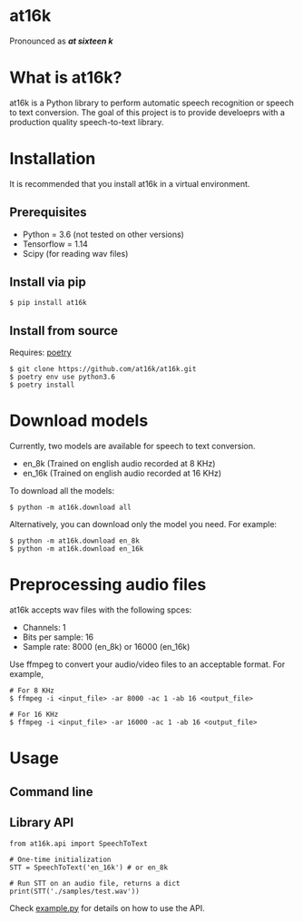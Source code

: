 # at16k
Pronounced as ***at sixteen k***

# What is at16k?
at16k is a Python library to perform automatic speech recognition or speech to text conversion. The goal of this project is to provide develoeprs with a production quality speech-to-text library.

# Installation
It is recommended that you install at16k in a virtual environment.

## Prerequisites
- Python = 3.6 (not tested on other versions)
- Tensorflow = 1.14
- Scipy (for reading wav files)

## Install via pip
```
$ pip install at16k
```

## Install from source
Requires: [poetry](https://github.com/sdispater/poetry)
```
$ git clone https://github.com/at16k/at16k.git
$ poetry env use python3.6
$ poetry install
```

# Download models
Currently, two models are available for speech to text conversion.
- en_8k (Trained on english audio recorded at 8 KHz)
- en_16k (Trained on english audio recorded at 16 KHz)

To download all the models:
```
$ python -m at16k.download all
```
Alternatively, you can download only the model you need. For example:
```
$ python -m at16k.download en_8k
$ python -m at16k.download en_16k
```

# Preprocessing audio files
at16k accepts wav files with the following spces:
- Channels: 1
- Bits per sample: 16
- Sample rate: 8000 (en_8k) or 16000 (en_16k)

Use ffmpeg to convert your audio/video files to an acceptable format. For example,
```
# For 8 KHz
$ ffmpeg -i <input_file> -ar 8000 -ac 1 -ab 16 <output_file>

# For 16 KHz
$ ffmpeg -i <input_file> -ar 16000 -ac 1 -ab 16 <output_file>
```

# Usage

## Command line

## Library API
```
from at16k.api import SpeechToText

# One-time initialization
STT = SpeechToText('en_16k') # or en_8k

# Run STT on an audio file, returns a dict
print(STT('./samples/test.wav'))
```
Check [example.py](example.py) for details on how to use the API.